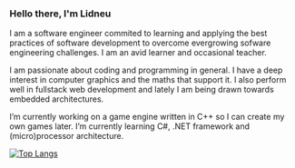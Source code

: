 ### Hello there, I'm Lidneu


I am a software engineer commited to learning and applying the best practices of software development to overcome evergrowing sofware engineering challenges. I am an avid learner and occasional teacher.

I am passionate about coding and programming in general. I have a deep interest in computer graphics and the maths that support it.
I also perform well in fullstack web development and lately I am being drawn towards embedded architectures. 

I’m currently working on a game engine written in C++ so I can create my own games later. I’m currently learning C#, .NET framework and (micro)processor architecture.

 <span>[![Top Langs](https://github-readme-stats.vercel.app/api/top-langs/?username=LPFOXX&theme=nord&layout=compact&langs_count=8)](https://github.com/LPFOXX)</span>

<!-- 
![Lidneu's GitHub stats](https://github-readme-stats.vercel.app/api?username=LPFOXX&theme=nord&hide_title=false&hide_rank=true&show_icons=true&count_private=true&include_all_commits=true&disable_animations=true)

![Lidneu's wakatime stats](https://github-readme-stats.vercel.app/api/wakatime?username=phyahz&&theme=nord&hide_title=true&layout=compact)
-->
